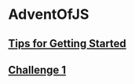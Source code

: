 # AdventOfJS


## [Tips for Getting Started](https://store.selfteach.me/courses/d2550633-b921-4971-8371-ff53ea196d05/1099426-welcome/3310241-tips-for-getting-started)

## [Challenge 1](https://store.selfteach.me/courses/d2550633-b921-4971-8371-ff53ea196d05/1099427-challenge-1/3310239-challenge-1-overview)